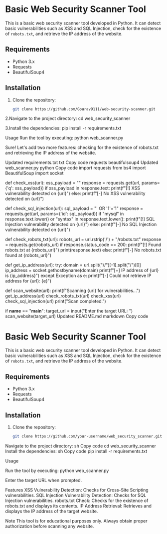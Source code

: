 # Basic Web Security Scanner Tool

This is a basic web security scanner tool developed in Python. It can detect basic vulnerabilities such as XSS and SQL Injection, check for the existence of `robots.txt`, and retrieve the IP address of the website.

## Requirements

- Python 3.x
- Requests
- BeautifulSoup4

## Installation

1. Clone the repository:
   ```sh
   git clone https://github.com/Gourav9111/web-security-scanner.git

2.Navigate to the project directory:
   cd web_security_scanner

3.Install the dependencies:
 pip install -r requirements.txt

Usage
Run the tool by executing:
python web_scanner.py

Sure! Let's add two more features: checking for the existence of robots.txt and retrieving the IP address of the website.

Updated requirements.txt
txt
Copy code
requests
beautifulsoup4
Updated web_scanner.py
python
Copy code
import requests
from bs4 import BeautifulSoup
import socket

def check_xss(url):
    xss_payload = "<script>alert('XSS')</script>"
    response = requests.get(url, params={'q': xss_payload})
    if xss_payload in response.text:
        print(f"[!] XSS vulnerability detected on {url}")
    else:
        print(f"[-] No XSS vulnerability detected on {url}")

def check_sql_injection(url):
    sql_payload = "' OR '1'='1"
    response = requests.get(url, params={'id': sql_payload})
    if "mysql" in response.text.lower() or "syntax" in response.text.lower():
        print(f"[!] SQL Injection vulnerability detected on {url}")
    else:
        print(f"[-] No SQL Injection vulnerability detected on {url}")

def check_robots_txt(url):
    robots_url = url.rstrip('/') + "/robots.txt"
    response = requests.get(robots_url)
    if response.status_code == 200:
        print(f"[!] Found robots.txt at {robots_url}")
        print(response.text)
    else:
        print(f"[-] No robots.txt found at {robots_url}")

def get_ip_address(url):
    try:
        domain = url.split("//")[-1].split("/")[0]
        ip_address = socket.gethostbyname(domain)
        print(f"[+] IP address of {url} is {ip_address}")
    except Exception as e:
        print(f"[-] Could not retrieve IP address for {url}: {e}")

def scan_website(url):
    print(f"Scanning {url} for vulnerabilities...")
    get_ip_address(url)
    check_robots_txt(url)
    check_xss(url)
    check_sql_injection(url)
    print("Scan completed.")

if __name__ == "__main__":
    target_url = input("Enter the target URL: ")
    scan_website(target_url)
Updated README.md
markdown
Copy code
# Basic Web Security Scanner Tool

This is a basic web security scanner tool developed in Python. It can detect basic vulnerabilities such as XSS and SQL Injection, check for the existence of `robots.txt`, and retrieve the IP address of the website.

## Requirements

- Python 3.x
- Requests
- BeautifulSoup4

## Installation

1. Clone the repository:
   ```sh
   git clone https://github.com/your-username/web_security_scanner.git
Navigate to the project directory:
sh
Copy code
cd web_security_scanner
Install the dependencies:
sh
Copy code
pip install -r requirements.txt


Usage

Run the tool by executing:
python web_scanner.py


Enter the target URL when prompted.

Features
XSS Vulnerability Detection: Checks for Cross-Site Scripting vulnerabilities.
SQL Injection Vulnerability Detection: Checks for SQL Injection vulnerabilities.
robots.txt Check: Checks for the existence of robots.txt and displays its contents.
IP Address Retrieval: Retrieves and displays the IP address of the target website.



Note
This tool is for educational purposes only. Always obtain proper authorization before scanning any website.
   

